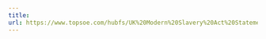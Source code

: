 ```yaml
---
title: 
url: https://www.topsoe.com/hubfs/UK%20Modern%20Slavery%20Act%20Statement%202022_signed.pdf
---
```


